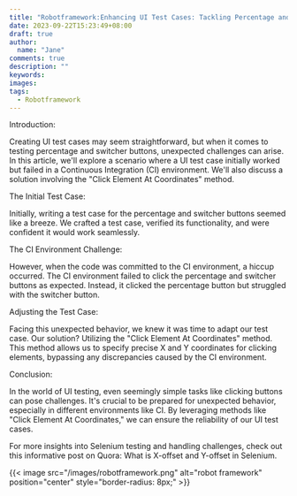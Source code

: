 ```yaml
---
title: "Robotframework:Enhancing UI Test Cases: Tackling Percentage and Switcher Buttons"
date: 2023-09-22T15:23:49+08:00
draft: true
author:
  name: "Jane"
comments: true
description: ""
keywords:
images:
tags:
  - Robotframework
---
```


Introduction:

Creating UI test cases may seem straightforward, but when it comes to testing percentage and switcher buttons, unexpected challenges can arise. In this article, we'll explore a scenario where a UI test case initially worked but failed in a Continuous Integration (CI) environment. We'll also discuss a solution involving the "Click Element At Coordinates" method.

The Initial Test Case:

Initially, writing a test case for the percentage and switcher buttons seemed like a breeze. We crafted a test case, verified its functionality, and were confident it would work seamlessly.

The CI Environment Challenge:

However, when the code was committed to the CI environment, a hiccup occurred. The CI environment failed to click the percentage and switcher buttons as expected. Instead, it clicked the percentage button but struggled with the switcher button.

Adjusting the Test Case:

Facing this unexpected behavior, we knew it was time to adapt our test case. Our solution? Utilizing the "Click Element At Coordinates" method. This method allows us to specify precise X and Y coordinates for clicking elements, bypassing any discrepancies caused by the CI environment.

Conclusion:

In the world of UI testing, even seemingly simple tasks like clicking buttons can pose challenges. It's crucial to be prepared for unexpected behavior, especially in different environments like CI. By leveraging methods like "Click Element At Coordinates," we can ensure the reliability of our UI test cases.

For more insights into Selenium testing and handling challenges, check out this informative post on Quora: What is X-offset and Y-offset in Selenium.

{{< image src="/images/robotframework.png" alt="robot framework" position="center" style="border-radius: 8px;" >}}

